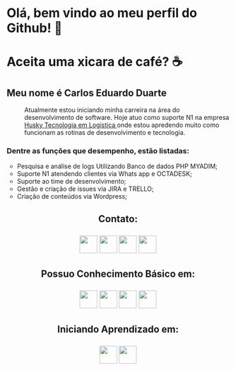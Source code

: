<html>
    <body>
        <div>
            <h1> <b> Olá, bem vindo ao meu perfil do Github! 👋 </b> </h1>
            <h1> <b> Aceita uma xicara de café? </b> ☕ </h1>
        </div>
        <div>
            <h2> <b> Meu nome é Carlos Eduardo Duarte </b> </h2>
        </div>
        <div>
            <dl>
                <dd Align="left";>    
                    Atualmente estou iniciando minha carreira na área do desenvolvimento de software.
                    Hoje atuo como suporte N1 na empresa <a href="https://gohusky.net/"> Husky Tecnologia em Logistica </a>
                    onde estou apredendo muito como funcionam as rotinas de desenvolvimento e tecnologia. 
            </dl> 
            <h3> 
                Dentre as funções que desempenho, estão listadas: 
            </h3>  
            <ul type="circle";>
                <li> Pesquisa e análise de logs Utilizando Banco de dados PHP MYADIM; </li>
                <li> Suporte N1 atendendo clientes via Whats app e OCTADESK; </li>
                <li> Suporte ao time de desenvolvimento; </li>
                <li> Gestão e criação de issues via JIRA e TRELLO; </li>
                <li> Criação de conteúdos via Wordpress; </li>
            </ul>
        </div>
        <div>
            <div class="contato"; Align="Center";>
                <h2> 
                    Contato:
                    <br>
                    <br>
                    <div>
                        <a href="https://contate.me/Carlos_Duarte"; target="_blank";><img src="https://cdn-icons.flaticon.com/png/512/3670/premium/3670133.png?token=exp=1653545908~hmac=4cc4ebc1581fcf11fa7e750e1da59e5c"; width="40"; height="40"; target="_blank";></a>
                        <a href="https://www.instagram.com/carlos.e_duarte/" target="_blank";><img src="https://cdn-icons.flaticon.com/png/512/3670/premium/3670125.png?token=exp=1653542307~hmac=2f0dc62a41306628dda9b6fb96938573"; width="40"; height="40"; target="_blank";></a>
                        <a href = "Cadudps@gmail.com"><img src="https://cdn-icons-png.flaticon.com/512/732/732200.png"; width="40"; height="40"; target="_blank";></a>
                        <a href="https://www.linkedin.com/in/carlos-eduardo-duarte-703622184/"; target="_blank";><img src="https://cdn-icons.flaticon.com/png/512/1377/premium/1377213.png?token=exp=1653601876~hmac=465e561481fbc741ea61de831a1eaf52"; width="40"; height="40"; target="_blank";></a>  
                    </div>
                </h2>
            </div> 
            <div clas="conhecimento_basico"; Align="center";>
                <h2> 
                    Possuo Conhecimento Básico em:
                    <br>
                    <br>
                    <img src="https://cdn.jsdelivr.net/gh/devicons/devicon/icons/html5/html5-original-wordmark.svg"; width="40"; height="40";>
                    <img src="https://cdn.jsdelivr.net/gh/devicons/devicon/icons/css3/css3-original-wordmark.svg"; width="40"; height="40";>
                    <img src="https://cdn.jsdelivr.net/gh/devicons/devicon/icons/php/php-original.svg"; width="40"; height="40";>
                    <img src="https://cdn.jsdelivr.net/gh/devicons/devicon/icons/mysql/mysql-original-wordmark.svg"; width="40"; height="40";>
                </h2>
            </div> 
            <div Align="center";>
                <H2> 
                    Iniciando Aprendizado em:
                    <br>
                    <br>
                    <img src="https://cdn.jsdelivr.net/gh/devicons/devicon/icons/java/java-original-wordmark.svg"; width="40"; height="40";/> 
                    <img src="https://cdn.jsdelivr.net/gh/devicons/devicon/icons/angularjs/angularjs-original.svg"; width="40"; height="40"; />
                <h2>
            </div>
        </div>
    </body>
</html>
